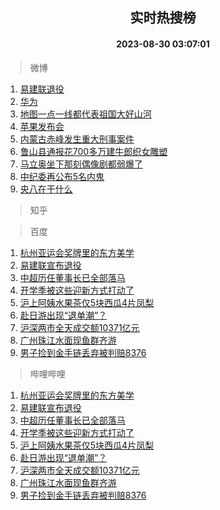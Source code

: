 <div align="center"><h2>实时热搜榜</h2><h4>2023-08-30 03:07:01</h4></div>

> 微博  

1. [易建联退役](https://s.weibo.com/weibo?q=%23%E6%98%93%E5%BB%BA%E8%81%94%E9%80%80%E5%BD%B9%23&t=31&band_rank=1&Refer=top)<br />
2. [华为](https://s.weibo.com/weibo?q=%E5%8D%8E%E4%B8%BA&t=31&band_rank=2&Refer=top)<br />
3. [地图一点一线都代表祖国大好山河](https://s.weibo.com/weibo?q=%23%E5%9C%B0%E5%9B%BE%E4%B8%80%E7%82%B9%E4%B8%80%E7%BA%BF%E9%83%BD%E4%BB%A3%E8%A1%A8%E7%A5%96%E5%9B%BD%E5%A4%A7%E5%A5%BD%E5%B1%B1%E6%B2%B3%23&t=31&band_rank=3&Refer=top)<br />
4. [苹果发布会](https://s.weibo.com/weibo?q=%23%E8%8B%B9%E6%9E%9C%E5%8F%91%E5%B8%83%E4%BC%9A%23&t=31&band_rank=4&Refer=top)<br />
5. [内蒙古赤峰发生重大刑事案件](https://s.weibo.com/weibo?q=%23%E5%86%85%E8%92%99%E5%8F%A4%E8%B5%A4%E5%B3%B0%E5%8F%91%E7%94%9F%E9%87%8D%E5%A4%A7%E5%88%91%E4%BA%8B%E6%A1%88%E4%BB%B6%23&t=31&band_rank=5&Refer=top)<br />
6. [鲁山县通报花700多万建牛郎织女雕塑](https://s.weibo.com/weibo?q=%23%E9%B2%81%E5%B1%B1%E5%8E%BF%E9%80%9A%E6%8A%A5%E8%8A%B1700%E5%A4%9A%E4%B8%87%E5%BB%BA%E7%89%9B%E9%83%8E%E7%BB%87%E5%A5%B3%E9%9B%95%E5%A1%91%23&t=31&band_rank=6&Refer=top)<br />
7. [马立奥坐下那刻偶像剧都弱爆了](https://s.weibo.com/weibo?q=%E9%A9%AC%E7%AB%8B%E5%A5%A5%E5%9D%90%E4%B8%8B%E9%82%A3%E5%88%BB%E5%81%B6%E5%83%8F%E5%89%A7%E9%83%BD%E5%BC%B1%E7%88%86%E4%BA%86&t=31&band_rank=7&Refer=top)<br />
8. [中纪委再公布5名内鬼](https://s.weibo.com/weibo?q=%23%E4%B8%AD%E7%BA%AA%E5%A7%94%E5%86%8D%E5%85%AC%E5%B8%835%E5%90%8D%E5%86%85%E9%AC%BC%23&t=31&band_rank=8&Refer=top)<br />
9. [央八在干什么](https://s.weibo.com/weibo?q=%23%E5%A4%AE%E5%85%AB%E5%9C%A8%E5%B9%B2%E4%BB%80%E4%B9%88%23&t=31&band_rank=9&Refer=top)<br />

> 知乎  


> 百度  

1. [杭州亚运会奖牌里的东方美学](https://www.baidu.com/s?wd=%E6%9D%AD%E5%B7%9E%E4%BA%9A%E8%BF%90%E4%BC%9A%E5%A5%96%E7%89%8C%E9%87%8C%E7%9A%84%E4%B8%9C%E6%96%B9%E7%BE%8E%E5%AD%A6&sa=fyb_news&rsv_dl=fyb_news)<br />
2. [易建联宣布退役](https://www.baidu.com/s?wd=%E6%98%93%E5%BB%BA%E8%81%94%E5%AE%A3%E5%B8%83%E9%80%80%E5%BD%B9&sa=fyb_news&rsv_dl=fyb_news)<br />
3. [中超历任董事长已全部落马](https://www.baidu.com/s?wd=%E4%B8%AD%E8%B6%85%E5%8E%86%E4%BB%BB%E8%91%A3%E4%BA%8B%E9%95%BF%E5%B7%B2%E5%85%A8%E9%83%A8%E8%90%BD%E9%A9%AC&sa=fyb_news&rsv_dl=fyb_news)<br />
4. [开学季被这些迎新方式打动了](https://www.baidu.com/s?wd=%E5%BC%80%E5%AD%A6%E5%AD%A3%E8%A2%AB%E8%BF%99%E4%BA%9B%E8%BF%8E%E6%96%B0%E6%96%B9%E5%BC%8F%E6%89%93%E5%8A%A8%E4%BA%86&sa=fyb_news&rsv_dl=fyb_news)<br />
5. [沪上阿姨水果茶仅5块西瓜4片凤梨](https://www.baidu.com/s?wd=%E6%B2%AA%E4%B8%8A%E9%98%BF%E5%A7%A8%E6%B0%B4%E6%9E%9C%E8%8C%B6%E4%BB%855%E5%9D%97%E8%A5%BF%E7%93%9C4%E7%89%87%E5%87%A4%E6%A2%A8&sa=fyb_news&rsv_dl=fyb_news)<br />
6. [赴日游出现“退单潮”？](https://www.baidu.com/s?wd=%E8%B5%B4%E6%97%A5%E6%B8%B8%E5%87%BA%E7%8E%B0%E2%80%9C%E9%80%80%E5%8D%95%E6%BD%AE%E2%80%9D%EF%BC%9F&sa=fyb_news&rsv_dl=fyb_news)<br />
7. [沪深两市全天成交额10371亿元](https://www.baidu.com/s?wd=%E6%B2%AA%E6%B7%B1%E4%B8%A4%E5%B8%82%E5%85%A8%E5%A4%A9%E6%88%90%E4%BA%A4%E9%A2%9D10371%E4%BA%BF%E5%85%83&sa=fyb_news&rsv_dl=fyb_news)<br />
8. [广州珠江水面现鱼群齐游](https://www.baidu.com/s?wd=%E5%B9%BF%E5%B7%9E%E7%8F%A0%E6%B1%9F%E6%B0%B4%E9%9D%A2%E7%8E%B0%E9%B1%BC%E7%BE%A4%E9%BD%90%E6%B8%B8&sa=fyb_news&rsv_dl=fyb_news)<br />
9. [男子捡到金手链丢弃被判赔8376](https://www.baidu.com/s?wd=%E7%94%B7%E5%AD%90%E6%8D%A1%E5%88%B0%E9%87%91%E6%89%8B%E9%93%BE%E4%B8%A2%E5%BC%83%E8%A2%AB%E5%88%A4%E8%B5%948376&sa=fyb_news&rsv_dl=fyb_news)<br />

> 哔哩哔哩  

1. [杭州亚运会奖牌里的东方美学](https://www.baidu.com/s?wd=%E6%9D%AD%E5%B7%9E%E4%BA%9A%E8%BF%90%E4%BC%9A%E5%A5%96%E7%89%8C%E9%87%8C%E7%9A%84%E4%B8%9C%E6%96%B9%E7%BE%8E%E5%AD%A6&sa=fyb_news&rsv_dl=fyb_news)<br />
2. [易建联宣布退役](https://www.baidu.com/s?wd=%E6%98%93%E5%BB%BA%E8%81%94%E5%AE%A3%E5%B8%83%E9%80%80%E5%BD%B9&sa=fyb_news&rsv_dl=fyb_news)<br />
3. [中超历任董事长已全部落马](https://www.baidu.com/s?wd=%E4%B8%AD%E8%B6%85%E5%8E%86%E4%BB%BB%E8%91%A3%E4%BA%8B%E9%95%BF%E5%B7%B2%E5%85%A8%E9%83%A8%E8%90%BD%E9%A9%AC&sa=fyb_news&rsv_dl=fyb_news)<br />
4. [开学季被这些迎新方式打动了](https://www.baidu.com/s?wd=%E5%BC%80%E5%AD%A6%E5%AD%A3%E8%A2%AB%E8%BF%99%E4%BA%9B%E8%BF%8E%E6%96%B0%E6%96%B9%E5%BC%8F%E6%89%93%E5%8A%A8%E4%BA%86&sa=fyb_news&rsv_dl=fyb_news)<br />
5. [沪上阿姨水果茶仅5块西瓜4片凤梨](https://www.baidu.com/s?wd=%E6%B2%AA%E4%B8%8A%E9%98%BF%E5%A7%A8%E6%B0%B4%E6%9E%9C%E8%8C%B6%E4%BB%855%E5%9D%97%E8%A5%BF%E7%93%9C4%E7%89%87%E5%87%A4%E6%A2%A8&sa=fyb_news&rsv_dl=fyb_news)<br />
6. [赴日游出现“退单潮”？](https://www.baidu.com/s?wd=%E8%B5%B4%E6%97%A5%E6%B8%B8%E5%87%BA%E7%8E%B0%E2%80%9C%E9%80%80%E5%8D%95%E6%BD%AE%E2%80%9D%EF%BC%9F&sa=fyb_news&rsv_dl=fyb_news)<br />
7. [沪深两市全天成交额10371亿元](https://www.baidu.com/s?wd=%E6%B2%AA%E6%B7%B1%E4%B8%A4%E5%B8%82%E5%85%A8%E5%A4%A9%E6%88%90%E4%BA%A4%E9%A2%9D10371%E4%BA%BF%E5%85%83&sa=fyb_news&rsv_dl=fyb_news)<br />
8. [广州珠江水面现鱼群齐游](https://www.baidu.com/s?wd=%E5%B9%BF%E5%B7%9E%E7%8F%A0%E6%B1%9F%E6%B0%B4%E9%9D%A2%E7%8E%B0%E9%B1%BC%E7%BE%A4%E9%BD%90%E6%B8%B8&sa=fyb_news&rsv_dl=fyb_news)<br />
9. [男子捡到金手链丢弃被判赔8376](https://www.baidu.com/s?wd=%E7%94%B7%E5%AD%90%E6%8D%A1%E5%88%B0%E9%87%91%E6%89%8B%E9%93%BE%E4%B8%A2%E5%BC%83%E8%A2%AB%E5%88%A4%E8%B5%948376&sa=fyb_news&rsv_dl=fyb_news)<br />
